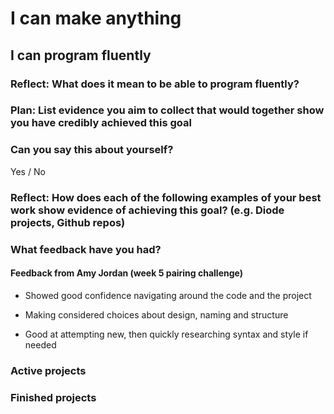 # I can make anything

## I can program fluently

### Reflect: What does it mean to be able to program fluently?




### Plan: List evidence you aim to collect that would together show you have credibly achieved this goal




### Can you say this about yourself? 

Yes / No


### Reflect: How does each of the following examples of your best work show evidence of achieving this goal? (e.g. Diode projects, Github repos)




### What feedback have you had?

#### Feedback from Amy Jordan (week 5 pairing challenge)

- Showed good confidence navigating around the code and the project
- Making considered choices about design, naming and structure

- Good at attempting new, then quickly researching syntax and style if needed


### Active projects



### Finished projects